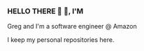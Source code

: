 ### HELLO THERE 👋 🏴󠁧󠁢󠁳󠁣󠁴󠁿, I'M

Greg and I'm a software engineer @ Amazon

I keep my personal repositories here.


<!---
Greg12Thomson/Greg12Thomson is a ✨ special ✨ repository because its `README.md` (this file) appears on your GitHub profile.
You can click the Preview link to take a look at your changes.
--->
